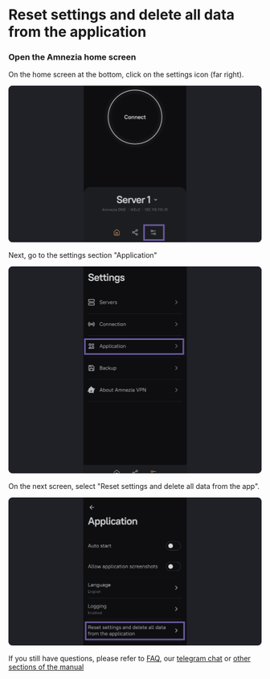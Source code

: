 # Reset settings and delete all data from the application

### Open the Amnezia home screen

On the home screen at the bottom, click on the settings icon (far right).

![instruction 1](https://raw.githubusercontent.com/amnezia-vpn/amnezia.org-content/master/docs/en/instructions/19_resetting/img/rs_en_1.png)

Next, go to the settings section "Application"

![instruction 1](https://raw.githubusercontent.com/amnezia-vpn/amnezia.org-content/master/docs/en/instructions/19_resetting/img/rs_en_2.png)

On the next screen, select "Reset settings and delete all data from the app".

![instruction 1](https://raw.githubusercontent.com/amnezia-vpn/amnezia.org-content/master/docs/en/instructions/19_resetting/img/rs_en_3.png)

If you still have questions, please refer to [FAQ], our [telegram chat] or [other sections of the manual]

[amnezia-site-ext-link]: https://amnezia-web-nx1r.vercel.app
[about-int-link]: /about
[FAQ]: ../faq
[telegram chat]: https://t.me/amnezia_vpn_en
[other sections of the manual]: ../instructions












